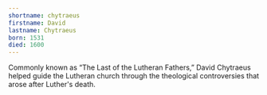 ```yaml
---
shortname: chytraeus
firstname: David
lastname: Chytraeus
born: 1531
died: 1600
---
```


Commonly known as “The Last of the Lutheran Fathers,” David Chytraeus helped guide the Lutheran church through the theological controversies that arose after Luther's death.